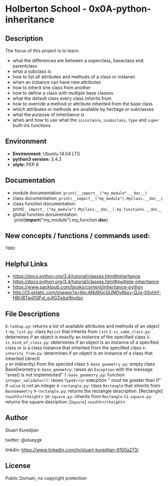 # Holberton School - 0x0A-python-inheritance

## Description

The focus of this project is to learn:
* what the differencea are  between a superclass, baseclass and parentclass
* what a subclass is
* how to list all attributes and methods of a class or instanec
* when an instance can have new attributes
* how to inherit one class from another
* how to define a class with multiple base classes
* what the default class every class inherits from
* how to override a method or attribute inherited from the base class
* which attributes or methods are available by heritage or subclasses
* what the purpose of inheritance is
* when and how to use what the `isinstance`, `isubsclass`, `type` and `super` built-ins functions

## Environment
* __Environment:__ Ubuntu 14.04 LTS
* __python3 version:__ 3.4.3
* __style:__ PEP 8

## Documentation
* module documentation: `print(__import__("my_module".__doc__)`
* class documentation: `print(__import__("my_module").MyClass.__doc__)`
* class function documentation: print(`__import__("my_module").MyClass.__doc__).my_functions.__doc__`
* global  function documentation: `print(__import__("my_module").my_function.__doc__)


## New concepts / functions / commands used:
``TODO``:

## Helpful Links
* https://docs.python.org/3.4/tutorial/classes.html#inheritance
* https://docs.python.org/3.4/tutorial/classes.html#multiple-inheritance
* https://www.packtpub.com/books/content/inheritance-python
* http://t3.gstatic.com/images?q=tbn:ANd9GcQUM0y6bxv-QJg-5SvHrf-HBUBTaid1QFxl_gJtGZisbziNydzn

## File Descriptions
`0-lookup.py`: returns a list of available attributes and methods of an object
`1-my_list.py`: class `MyList` that inherits from `list`
`2-is_same_class.py`: determines if an object is exactly an instance of the specified class
`3-is_kind_of_class.py`: determines if an object is an instance of a specified class or is a class instance that inherited from the specified class
`4-inherits_from.py`: determines if an object is an instance of a class that inherited (directl\
      y or indirectly) from the speciied class
`5-base_geometry.py`: empty class BaseGeometry
`6-base_geometry`: raises an `Exception` with the message "area() is not implemented"
`7-base_geometry.py`: function `integer_validator()`: raises `TypeError` execption "<name> must be greater than 0" if `value` is not an integer
`8-rectangle.py`: class `Rectangle` that inherits from `BaseGeometry`
`9-rectangle.py`: returns the rectangle description: [Rectangle] <`width`>/<`height`>
`10-square.py`: inherits from `Rectangle`
`11-square.py`: returns the square desciption: [`Square`] <`width`>/<`height`>

## Author
Stuart Kuredjian

twitter: @stueygk

linkdin: https://www.linkedin.com/in/stuart-kuredjian-8100a273/

## License
Public Domain, no copyright protection